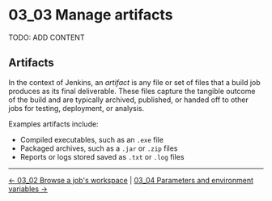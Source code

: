 # 03_03 Manage artifacts
TODO: ADD CONTENT


## Artifacts

In the context of Jenkins, an *artifact* is any file or set of files that a build job produces as its final deliverable. These files capture the tangible outcome of the build and are typically archived, published, or handed off to other jobs for testing, deployment, or analysis.

Examples artifacts include:

- Compiled executables, such as an `.exe` file
- Packaged archives, such as a `.jar` or `.zip` files
- Reports or logs stored saved as `.txt` or `.log` files

<!-- FooterStart -->
---
[← 03_02 Browse a job's workspace](../03_02_browse_a_jobs_workspace/README.md) | [03_04 Parameters and environment variables →](../03_04_parameters_environment_variables/README.md)
<!-- FooterEnd -->
